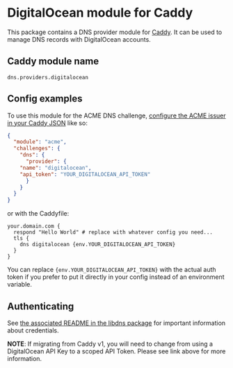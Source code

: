 # DigitalOcean module for Caddy

This package contains a DNS provider module for [Caddy](https://github.com/caddyserver/caddy). It can be used to manage DNS records with DigitalOcean accounts.

## Caddy module name

```
dns.providers.digitalocean
```

## Config examples

To use this module for the ACME DNS challenge, [configure the ACME issuer in your Caddy JSON](https://caddyserver.com/docs/json/apps/tls/automation/policies/issuer/acme/) like so:

```json
{
  "module": "acme",
  "challenges": {
    "dns": {
      "provider": {
	"name": "digitalocean",
	"api_token": "YOUR_DIGITALOCEAN_API_TOKEN"
      }
    }
  }
}
```

or with the Caddyfile:

```
your.domain.com {
  respond "Hello World"	# replace with whatever config you need...
  tls {
    dns digitalocean {env.YOUR_DIGITALOCEAN_API_TOKEN}
  }
}
```

You can replace `{env.YOUR_DIGITALOCEAN_API_TOKEN}` with the actual auth token if you prefer to put it directly in your config instead of an environment variable.

## Authenticating

See [the associated README in the libdns package](https://github.com/libdns/digitalocean) for important information about credentials.

**NOTE**: If migrating from Caddy v1, you will need to change from using a DigitalOcean API Key to a scoped API Token. Please see link above for more information.
